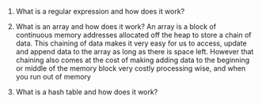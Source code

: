 1. What is a regular expression and how does it work?

2. What is an array and how does it work?
An array is a block of continuous memory addresses allocated off the heap to store a chain of data. 
This chaining of data makes it very easy for us to access, update and append data to the array as long as there is space left.
However that chaining also comes at the cost of making adding data to the beginning or middle of the memory block very costly processing wise, and when you run out of memory 

3. What is a hash table and how does it work?